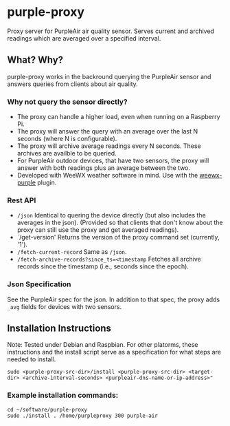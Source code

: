 # purple-proxy
Proxy server for PurpleAir air quality sensor.  Serves current and archived readings which are averaged over a specified interval.

## What? Why?

purple-proxy works in the backround querying the PurpleAir sensor and answers queries from clients about air quality.

### Why not query the sensor directly?
* The proxy can handle a higher load, even when running on a Raspberry Pi.
* The proxy will answer the query with an average over the last N seconds (where N is configurable).
* The proxy will archive average readings every N seconds.  These archives are availble to be queried.
* For PurpleAir outdoor devices, that have two sensors, the proxy will answer with both readings plus an average between the two.
* Developed with WeeWX weather software in mind. Use with the [weewx-purple](https://github.com/chaunceygardiner/weewx-purple)
  plugin.

### Rest API
* `/json` Identical to quering the device directly (but also includes the averages in the json).
   (Provided so that clients that don't know about the proxy can still use the proxy and get averaged readings).
* `/get-version' Returns the version of the proxy command set (currently, '1').
* `/fetch-current-record` Same as `/json`.
* `/fetch-archive-records?since_ts=<timestamp` Fetches all archive records since the timestamp (i.e., seconds since the epoch).

### Json Specification
See the PurpleAir spec for the json.  In addition to that spec, the proxy adds `_avg` fields for devices with two sensors.

## Installation Instructions

Note: Tested under Debian and Raspbian.  For other platorms,
these instructions and the install script serve as a specification
for what steps are needed to install.

```
sudo <purple-proxy-src-dir>/install <purple-proxy-src-dir> <target-dir> <archive-interval-seconds> <purpleair-dns-name-or-ip-address>"
```

### Example installation commands:
```
cd ~/software/purple-proxy
sudo ./install . /home/purpleproxy 300 purple-air
```
